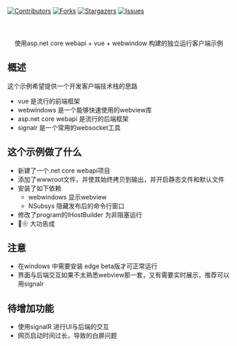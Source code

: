 
[![Contributors][contributors-shield]][contributors-url]
[![Forks][forks-shield]][forks-url]
[![Stargazers][stars-shield]][stars-url]
[![Issues][issues-shield]][issues-url]

<br />
<p align="center">
 
 <h3 align="center"></h3>
 <p align="center">
 使用asp.net core webapi + vue + webwindow 构建的独立运行客户端示例
 <br />
 
 </p>
</p>

## 概述
这个示例希望提供一个开发客户端技术栈的思路


- vue 是流行的前端框架
- webwindows 是一个能够快速使用的webview库
- asp.net core webapi 是流行的后端框架
- signalr 是一个常用的websocket工具



## 这个示例做了什么
- 新建了一个.net core webapi项目
- 添加了wwwroot文件，并使其始终拷贝到输出，并开启静态文件和默认文件
- 安装了如下依赖
  - webwindows 显示webview
  - NSubsys 隐藏发布后的命令行窗口
- 修改了program的IHostBuilder 为非阻塞运行
- 🍾❀ 大功告成

## 注意
- 在windows 中需要安装 edge beta版才可正常运行
- 界面与后端交互如果不太熟悉webview那一套，又有需要实时展示，推荐可以用signalr

## 待增加功能
- 使用signalR 进行UI与后端的交互
- 网页启动时间过长，导致的白屏问题


[contributors-shield]: https://img.shields.io/github/contributors/legenself/vue-webapi-client-application-demo.svg?style=flat-square
[contributors-url]: https://github.com/legenself/vue-webapi-client-application-demo/graphs/contributors
[forks-shield]: https://img.shields.io/github/forks/legenself/vue-webapi-client-application-demo.svg?style=flat-square
[forks-url]: https://github.com/legenself/vue-webapi-client-application-demo/network/members
[stars-shield]: https://img.shields.io/github/stars/legenself/vue-webapi-client-application-demo.svg?style=flat-square
[stars-url]: https://github.com/legenself/vue-webapi-client-application-demo/stargazers
[issues-shield]: https://img.shields.io/github/issues/legenself/vue-webapi-client-application-demo.svg?style=flat-square
[issues-url]: https://github.com/legenself/vue-webapi-client-application-demo/issues
